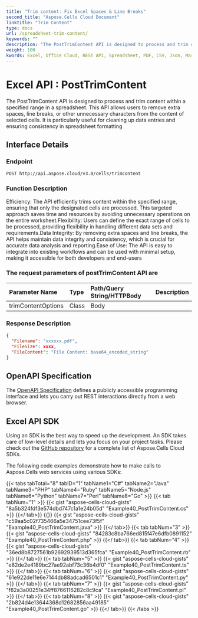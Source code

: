```yaml
---
title: "Trim content: Fix Excel Spaces & Line Breaks"
second_title: "Aspose.Cells Cloud Document"
linktitle: "Trim Content"
type: docs
url: /spreadsheet-trim-content/ 
keywords: ""
description: "The PostTrimContent API is designed to process and trim content within a specified range in a spreadsheet. This API allows users to remove extra spaces, line breaks, or other unnecessary characters from the content of selected cells. It is particularly useful for cleaning up data entries and ensuring consistency in spreadsheet formatting "
weight: 100
kwords: Excel, Office Cloud, REST API, Spreadsheet, PDF, CSV, Json, Markdown, Match all blank cells in an Excel worksheet
---
```


# **Excel API : PostTrimContent**

The PostTrimContent API is designed to process and trim content within a specified range in a spreadsheet. This API allows users to remove extra spaces, line breaks, or other unnecessary characters from the content of selected cells. It is particularly useful for cleaning up data entries and ensuring consistency in spreadsheet formatting

## **Interface Details**

### **Endpoint**

```
POST http://api.aspose.cloud/v3.0/cells/trimcontent
```

### **Function Description**

Efficiency: The API efficiently trims content within the specified range, ensuring that only the designated cells are processed. This targeted approach saves time and resources by avoiding unnecessary operations on the entire worksheet.Flexibility: Users can define the exact range of cells to be processed, providing flexibility in handling different data sets and requirements.Data Integrity: By removing extra spaces and line breaks, the API helps maintain data integrity and consistency, which is crucial for accurate data analysis and reporting.Ease of Use: The API is easy to integrate into existing workflows and can be used with minimal setup, making it accessible for both developers and end-users

### The request parameters of **postTrimContent** API are

| Parameter Name | Type | Path/Query String/HTTPBody | Description |
| :- | :- | :- |:- |
|trimContentOptions|Class|Body||

### **Response Description**

```json
{
  "Filename": "xxxxxx.pdf",
  "FileSize": xxxx,
  "FileContent": "File Content: base64_encoded_string"
}
```

## OpenAPI Specification

The [OpenAPI Specification](https://reference.aspose.cloud/cells/#/TextProcessingController/PostTrimContent) defines a publicly accessible programming interface and lets you carry out REST interactions directly from a web browser.

## Excel API SDK

Using an SDK is the best way to speed up the development. An SDK takes care of low-level details and lets you focus on your project tasks. Please check out the [GitHub repository](https://github.com/aspose-cells-cloud) for a complete list of Aspose.Cells Cloud SDKs.

The following code examples demonstrate how to make calls to Aspose.Cells web services using various SDKs:

{{< tabs tabTotal="8" tabID="1" tabName1="C#" tabName2="Java" tabName3="PHP" tabName4="Ruby" tabName5="Node.js" tabName6="Python" tabName7="Perl" tabName8="Go" >}}
{{< tab tabNum="1" >}}
{{< gist "aspose-cells-cloud-gists" "8a5b324fdf3e574dbd747c1a1e24b05d" "Example40_PostTrimContent.cs" >}}
{{</ tab>}}
{{<tab tabNum="2" >}}
 {{< gist "aspose-cells-cloud-gists" "c59aa5c02f735466a5e34751cee73f5f" "Example40_PostTrimContent.java" >}}
{{</ tab>}}
{{< tab tabNum="3" >}}
 {{< gist "aspose-cells-cloud-gists" "84283c8ba766ed815f47e6dfb0891152" "Example40_PostTrimContent.php" >}}
{{</ tab>}}
{{< tab tabNum="4" >}}
 {{< gist "aspose-cells-cloud-gists" "36ed8b8727561b92692939513d365fca" "Example40_PostTrimContent.rb" >}}
{{</ tab>}}
{{< tab tabNum="5" >}}
 {{< gist "aspose-cells-cloud-gists" "e82de2e4189bc27ae92abf73c36b4df0" "Example40_PostTrimContent.ts" >}}
{{</ tab>}}
{{< tab tabNum="6" >}}
 {{< gist "aspose-cells-cloud-gists" "61e922de11e6e7144db88adcad6501c1" "Example40_PostTrimContent.py" >}}
{{</ tab>}}
{{< tab tabNum="7" >}}
 {{< gist "aspose-cells-cloud-gists" "f82a3a00251e34ff8766116282c8c9ca" "Example40_PostTrimContent.pl" >}}
{{</ tab>}}
{{< tab tabNum="8" >}}
 {{< gist "aspose-cells-cloud-gists" "2b824d4e13644368d12682856aa49185" "Example40_PostTrimContent.go" >}}
{{</ tab>}}
{{< /tabs >}}
